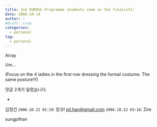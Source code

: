 ```yaml
---
title: 2nd KURHUL Programme students come as the finalists!
date: 2006-10-14
author: ~
#draft: true
categories:
  - personal
tag:
  - personal
---
```




Array

Um...

(Focus on the 4 ladies in the first row dressing the formal costume. The same posture!!!)


 댓글  2개가 달렸습니다.

- 
김정건 `2006.10.22 01:29`: 
장코!
pil.han@gmail.com `2006.10.22 03:16`: 
Zire.





sungpilhan
         


